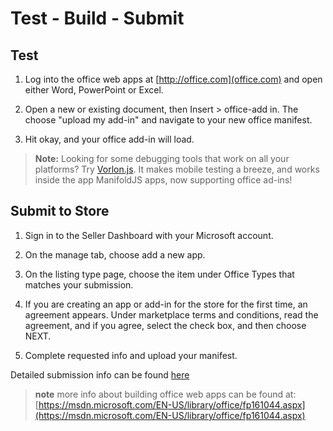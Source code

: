 ﻿# Test - Build - Submit

## Test

1. Log into the office web apps at [http://office.com](office.com) and open either Word, PowerPoint or Excel.

2. Open a new or existing document, then Insert > office-add in.  The choose "upload my add-in" and navigate to your new office manifest.
3. Hit okay, and your office add-in will load.

> **Note:** Looking for some debugging tools that work on all your platforms? Try [Vorlon.js](http://www.vorlonjs.com/). It makes mobile testing a breeze, and works inside the app ManifoldJS apps, now supporting office ad-ins!


## Submit to Store

1. Sign in to the Seller Dashboard with your Microsoft account.

2. On the manage tab, choose add a new app.

3. On the listing type page, choose the item under Office Types that matches your submission.

4. If you are creating an app or add-in for the store for the first time, an agreement appears. Under marketplace terms and conditions, read the agreement, and if you agree, select the check box, and then choose NEXT.

5. Complete requested info and upload your manifest.

Detailed submission info can be found [here](https://msdn.microsoft.com/en-us/library/office/jj220033.aspx)



> **note** more info about building office web apps can be found at: [https://msdn.microsoft.com/EN-US/library/office/fp161044.aspx](https://msdn.microsoft.com/EN-US/library/office/fp161044.aspx)
